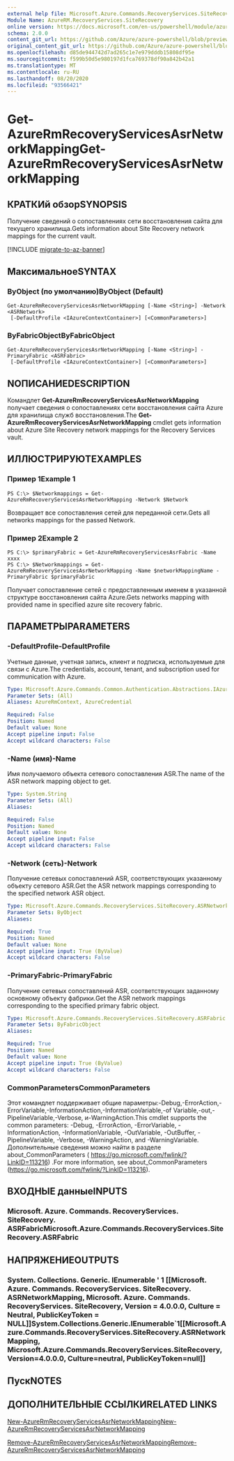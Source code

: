```yaml
---
external help file: Microsoft.Azure.Commands.RecoveryServices.SiteRecovery.dll-Help.xml
Module Name: AzureRM.RecoveryServices.SiteRecovery
online version: https://docs.microsoft.com/en-us/powershell/module/azurerm.recoveryservices.siterecovery/get-azurermrecoveryservicesasrnetworkmapping
schema: 2.0.0
content_git_url: https://github.com/Azure/azure-powershell/blob/preview/src/ResourceManager/RecoveryServices/Commands.RecoveryServices.SiteRecovery/help/Get-AzureRmRecoveryServicesAsrNetworkMapping.md
original_content_git_url: https://github.com/Azure/azure-powershell/blob/preview/src/ResourceManager/RecoveryServices/Commands.RecoveryServices.SiteRecovery/help/Get-AzureRmRecoveryServicesAsrNetworkMapping.md
ms.openlocfilehash: d85de944742d7ad265c1e7e979dddb15808df95e
ms.sourcegitcommit: f599b50d5e980197d1fca769378df90a842b42a1
ms.translationtype: MT
ms.contentlocale: ru-RU
ms.lasthandoff: 08/20/2020
ms.locfileid: "93566421"
---
```

# <span data-ttu-id="12346-101">Get-AzureRmRecoveryServicesAsrNetworkMapping</span><span class="sxs-lookup"><span data-stu-id="12346-101">Get-AzureRmRecoveryServicesAsrNetworkMapping</span></span>

## <span data-ttu-id="12346-102">КРАТКИй обзор</span><span class="sxs-lookup"><span data-stu-id="12346-102">SYNOPSIS</span></span>
<span data-ttu-id="12346-103">Получение сведений о сопоставлениях сети восстановления сайта для текущего хранилища.</span><span class="sxs-lookup"><span data-stu-id="12346-103">Gets information about Site Recovery network mappings for the current vault.</span></span>

[!INCLUDE [migrate-to-az-banner](../../includes/migrate-to-az-banner.md)]

## <span data-ttu-id="12346-104">Максимальное</span><span class="sxs-lookup"><span data-stu-id="12346-104">SYNTAX</span></span>

### <span data-ttu-id="12346-105">ByObject (по умолчанию)</span><span class="sxs-lookup"><span data-stu-id="12346-105">ByObject (Default)</span></span>
```
Get-AzureRmRecoveryServicesAsrNetworkMapping [-Name <String>] -Network <ASRNetwork>
 [-DefaultProfile <IAzureContextContainer>] [<CommonParameters>]
```

### <span data-ttu-id="12346-106">ByFabricObject</span><span class="sxs-lookup"><span data-stu-id="12346-106">ByFabricObject</span></span>
```
Get-AzureRmRecoveryServicesAsrNetworkMapping [-Name <String>] -PrimaryFabric <ASRFabric>
 [-DefaultProfile <IAzureContextContainer>] [<CommonParameters>]
```

## <span data-ttu-id="12346-107">NОПИСАНИЕ</span><span class="sxs-lookup"><span data-stu-id="12346-107">DESCRIPTION</span></span>
<span data-ttu-id="12346-108">Командлет **Get-AzureRmRecoveryServicesAsrNetworkMapping** получает сведения о сопоставлениях сети восстановления сайта Azure для хранилища служб восстановления.</span><span class="sxs-lookup"><span data-stu-id="12346-108">The **Get-AzureRmRecoveryServicesAsrNetworkMapping** cmdlet gets information about Azure Site Recovery network mappings for the Recovery Services vault.</span></span>

## <span data-ttu-id="12346-109">ИЛЛЮСТРИРУЮТ</span><span class="sxs-lookup"><span data-stu-id="12346-109">EXAMPLES</span></span>

### <span data-ttu-id="12346-110">Пример 1</span><span class="sxs-lookup"><span data-stu-id="12346-110">Example 1</span></span>
```
PS C:\> $Networkmappings = Get-AzureRmRecoveryServicesAsrNetworkMapping -Network $Network
```

<span data-ttu-id="12346-111">Возвращает все сопоставления сетей для переданной сети.</span><span class="sxs-lookup"><span data-stu-id="12346-111">Gets all networks mappings for the passed Network.</span></span>

### <span data-ttu-id="12346-112">Пример 2</span><span class="sxs-lookup"><span data-stu-id="12346-112">Example 2</span></span>
```
PS C:\> $primaryFabric = Get-AzureRmRecoveryServicesAsrFabric -Name xxxx
PS C:\> $Networkmappings = Get-AzureRmRecoveryServicesAsrNetworkMapping -Name $networkMappingName -PrimaryFabric $primaryFabric
```

<span data-ttu-id="12346-113">Получает сопоставление сетей с предоставленным именем в указанной структуре восстановления сайта Azure.</span><span class="sxs-lookup"><span data-stu-id="12346-113">Gets networks mapping with provided name in specified azure site recovery fabric.</span></span>

## <span data-ttu-id="12346-114">ПАРАМЕТРЫ</span><span class="sxs-lookup"><span data-stu-id="12346-114">PARAMETERS</span></span>

### <span data-ttu-id="12346-115">-DefaultProfile</span><span class="sxs-lookup"><span data-stu-id="12346-115">-DefaultProfile</span></span>
<span data-ttu-id="12346-116">Учетные данные, учетная запись, клиент и подписка, используемые для связи с Azure.</span><span class="sxs-lookup"><span data-stu-id="12346-116">The credentials, account, tenant, and subscription used for communication with Azure.</span></span>


```yaml
Type: Microsoft.Azure.Commands.Common.Authentication.Abstractions.IAzureContextContainer
Parameter Sets: (All)
Aliases: AzureRmContext, AzureCredential

Required: False
Position: Named
Default value: None
Accept pipeline input: False
Accept wildcard characters: False
```

### <span data-ttu-id="12346-117">-Name (имя)</span><span class="sxs-lookup"><span data-stu-id="12346-117">-Name</span></span>
<span data-ttu-id="12346-118">Имя получаемого объекта сетевого сопоставления ASR.</span><span class="sxs-lookup"><span data-stu-id="12346-118">The name of the ASR network mapping object to get.</span></span>

```yaml
Type: System.String
Parameter Sets: (All)
Aliases:

Required: False
Position: Named
Default value: None
Accept pipeline input: False
Accept wildcard characters: False
```

### <span data-ttu-id="12346-119">-Network (сеть)</span><span class="sxs-lookup"><span data-stu-id="12346-119">-Network</span></span>
<span data-ttu-id="12346-120">Получение сетевых сопоставлений ASR, соответствующих указанному объекту сетевого ASR.</span><span class="sxs-lookup"><span data-stu-id="12346-120">Get the ASR network mappings corresponding to the specified network ASR object.</span></span>

```yaml
Type: Microsoft.Azure.Commands.RecoveryServices.SiteRecovery.ASRNetwork
Parameter Sets: ByObject
Aliases:

Required: True
Position: Named
Default value: None
Accept pipeline input: True (ByValue)
Accept wildcard characters: False
```

### <span data-ttu-id="12346-121">-PrimaryFabric</span><span class="sxs-lookup"><span data-stu-id="12346-121">-PrimaryFabric</span></span>
<span data-ttu-id="12346-122">Получение сетевых сопоставлений ASR, соответствующих заданному основному объекту фабрики.</span><span class="sxs-lookup"><span data-stu-id="12346-122">Get the ASR network mappings corresponding to the specified primary fabric object.</span></span>

```yaml
Type: Microsoft.Azure.Commands.RecoveryServices.SiteRecovery.ASRFabric
Parameter Sets: ByFabricObject
Aliases:

Required: True
Position: Named
Default value: None
Accept pipeline input: True (ByValue)
Accept wildcard characters: False
```

### <span data-ttu-id="12346-123">CommonParameters</span><span class="sxs-lookup"><span data-stu-id="12346-123">CommonParameters</span></span>
<span data-ttu-id="12346-124">Этот командлет поддерживает общие параметры:-Debug,-ErrorAction,-ErrorVariable,-InformationAction,-InformationVariable,-of Variable,-out,-PipelineVariable,-Verbose, и-WarningAction.</span><span class="sxs-lookup"><span data-stu-id="12346-124">This cmdlet supports the common parameters: -Debug, -ErrorAction, -ErrorVariable, -InformationAction, -InformationVariable, -OutVariable, -OutBuffer, -PipelineVariable, -Verbose, -WarningAction, and -WarningVariable.</span></span> <span data-ttu-id="12346-125">Дополнительные сведения можно найти в разделе about_CommonParameters ( https://go.microsoft.com/fwlink/?LinkID=113216) .</span><span class="sxs-lookup"><span data-stu-id="12346-125">For more information, see about_CommonParameters (https://go.microsoft.com/fwlink/?LinkID=113216).</span></span>

## <span data-ttu-id="12346-126">ВХОДНЫЕ данные</span><span class="sxs-lookup"><span data-stu-id="12346-126">INPUTS</span></span>

### <span data-ttu-id="12346-127">Microsoft. Azure. Commands. RecoveryServices. SiteRecovery. ASRFabric</span><span class="sxs-lookup"><span data-stu-id="12346-127">Microsoft.Azure.Commands.RecoveryServices.SiteRecovery.ASRFabric</span></span>

## <span data-ttu-id="12346-128">НАПРЯЖЕНИЕ</span><span class="sxs-lookup"><span data-stu-id="12346-128">OUTPUTS</span></span>

### <span data-ttu-id="12346-129">System. Collections. Generic. IEnumerable ' 1 [[Microsoft. Azure. Commands. RecoveryServices. SiteRecovery. ASRNetworkMapping, Microsoft. Azure. Commands. RecoveryServices. SiteRecovery, Version = 4.0.0.0, Culture = Neutral, PublicKeyToken = NULL]]</span><span class="sxs-lookup"><span data-stu-id="12346-129">System.Collections.Generic.IEnumerable\`1[[Microsoft.Azure.Commands.RecoveryServices.SiteRecovery.ASRNetworkMapping, Microsoft.Azure.Commands.RecoveryServices.SiteRecovery, Version=4.0.0.0, Culture=neutral, PublicKeyToken=null]]</span></span>

## <span data-ttu-id="12346-130">Пуск</span><span class="sxs-lookup"><span data-stu-id="12346-130">NOTES</span></span>

## <span data-ttu-id="12346-131">ДОПОЛНИТЕЛЬНЫЕ ССЫЛКИ</span><span class="sxs-lookup"><span data-stu-id="12346-131">RELATED LINKS</span></span>

[<span data-ttu-id="12346-132">New-AzureRmRecoveryServicesAsrNetworkMapping</span><span class="sxs-lookup"><span data-stu-id="12346-132">New-AzureRmRecoveryServicesAsrNetworkMapping</span></span>](./New-AzureRmRecoveryServicesAsrNetworkMapping.md)

[<span data-ttu-id="12346-133">Remove-AzureRmRecoveryServicesAsrNetworkMapping</span><span class="sxs-lookup"><span data-stu-id="12346-133">Remove-AzureRmRecoveryServicesAsrNetworkMapping</span></span>](./Remove-AzureRmRecoveryServicesAsrNetworkMapping.md)
